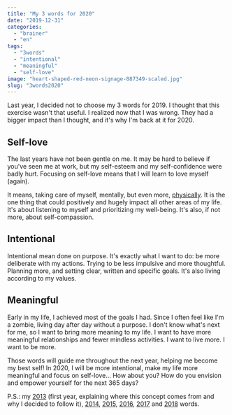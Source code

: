 ```yaml
---
title: "My 3 words for 2020"
date: "2019-12-31"
categories: 
  - "brainer"
  - "en"
tags: 
  - "3words"
  - "intentional"
  - "meaningful"
  - "self-love"
image: "heart-shaped-red-neon-signage-887349-scaled.jpg"
slug: "3words2020"
---
```


Last year, I decided not to choose my 3 words for 2019. I thought that this exercise wasn't that useful. I realized now that I was wrong. They had a bigger impact than I thought, and it's why I'm back at it for 2020.

## Self-love

The last years have not been gentle on me. It may be hard to believe if you've seen me at work, but my self-esteem and my self-confidence were badly hurt. Focusing on self-love means that I will learn to love myself (again).

It means, taking care of myself, mentally, but even more, [physically](https://fred.dev/wwahpd/). It is the one thing that could positively and hugely impact all other areas of my life. It's about listening to myself and prioritizing my well-being. It's also, if not more, about self-compassion.

## Intentional

Intentional mean done on purpose. It's exactly what I want to do: be more deliberate with my actions. Trying to be less impulsive and more thoughtful. Planning more, and setting clear, written and specific goals. It's also living according to my values.

## Meaningful

Early in my life, I achieved most of the goals I had. Since I often feel like I'm a zombie, living day after day without a purpose. I don't know what's next for me, so I want to bring more meaning to my life. I want to have more meaningful relationships and fewer mindless activities. I want to live more. I want to be more.

Those words will guide me throughout the next year, helping me become my best self! In 2020, I will be more intentional, make my life more meaningful and focus on self-love... How about you? How do you envision and empower yourself for the next 365 days?

P.S.: my [2013](https://fred.dev/my-3-words-for-2013/) (first year, explaining where this concept comes from and why I decided to follow it), [2014](https://fred.dev/my-3-words-for-2014/), [2015](https://fred.dev/my-3-words-for-2015/), [2016](https://fred.dev/my-3-words-for-2016/), [2017](https://fred.dev/my-3-words-for-2017/) and [2018](https://fred.dev/2018words/) words.
